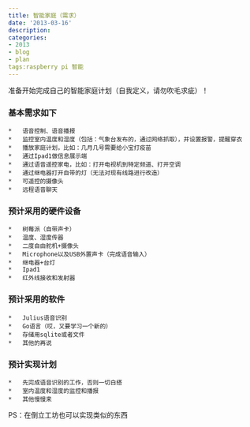 ```yaml
---
title: 智能家庭（需求）
date: '2013-03-16'
description:
categories:
- 2013
- blog
- plan
tags:raspberry pi 智能
---
```


准备开始完成自己的智能家庭计划（自我定义，请勿吹毛求疵）！

###	基本需求如下

	*	语音控制、语音播报
	*	监控室内温度和湿度（包括：气象台发布的，通过网络抓取），并设置报警，提醒穿衣
	*	播放家庭计划，比如：几月几号需要给小宝打疫苗	
	*	通过Ipad1做信息展示端
	*	通过语音遥控家电，比如：打开电视机到特定频道、打开空调
	*	通过继电器打开自带的灯（无法对现有线路进行改造）
	*	可遥控的摄像头
	*	远程语音聊天


###	预计采用的硬件设备

	*	树莓派（自带声卡）
	*	温度、湿度传器
	*	二度自由舵机+摄像头
	*	Microphone以及USB外置声卡（完成语音输入）
	*	继电器+台灯
	*	Ipad1
	*	红外线接收和发射器

###	预计采用的软件

	*	Julius语音识别
	*	Go语言（哎，又要学习一个新的）
	*	存储用sqlite或者文件
	*	其他的再说


###	预计实现计划

	*	先完成语音识别的工作，否则一切白搭
	*	室内温度和湿度的监控和播报
	*	其他慢慢来


PS：在倒立工坊也可以实现类似的东西



	

